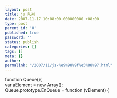 ```yaml
---
layout: post
title: js 队列
date: 2007-11-17 10:08:00.000000000 +08:00
type: post
parent_id: '0'
published: true
password: ''
status: publish
categories: []
tags: []
meta: {}
author: 
permalink: "/2007/11/js-%e9%98%9f%e5%88%97.html"
---
```

function Queue(){  
 var aElement = new Array();   
 Queue.prototype.EnQueue = function (vElement) {

